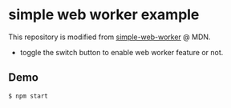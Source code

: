 # simple web worker example

This repository is modified from [simple-web-worker](https://github.com/mdn/simple-web-worker) @ MDN.

- toggle the switch button to enable web worker feature or not.

## Demo

```bash
$ npm start
```
